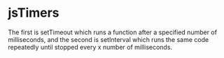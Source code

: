 # jsTimers
The first is setTimeout which runs a function after a specified number of milliseconds, and the second is setInterval which runs the same code repeatedly until stopped every x number of milliseconds.
